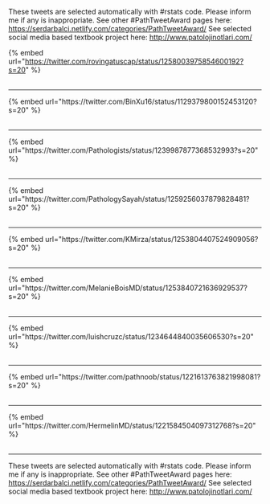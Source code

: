 

These tweets are selected automatically with #rstats code. Please inform me if any is inappropriate.
See other #PathTweetAward pages here: https://serdarbalci.netlify.com/categories/PathTweetAward/ 
See selected social media based textbook project here: http://www.patolojinotlari.com/

{% embed url="https://twitter.com/rovingatuscap/status/1258003975854600192?s=20" %}<br>
<br>
<hr>
{% embed url="https://twitter.com/BinXu16/status/1129379800152453120?s=20" %}<br>
<br>
<hr>
{% embed url="https://twitter.com/Pathologists/status/1239987877368532993?s=20" %}<br>
<br>
<hr>
{% embed url="https://twitter.com/PathologySayah/status/1259256037879828481?s=20" %}<br>
<br>
<hr>
{% embed url="https://twitter.com/KMirza/status/1253804407524909056?s=20" %}<br>
<br>
<hr>
{% embed url="https://twitter.com/MelanieBoisMD/status/1253840721636929537?s=20" %}<br>
<br>
<hr>
{% embed url="https://twitter.com/luishcruzc/status/1234644840035606530?s=20" %}<br>
<br>
<hr>
{% embed url="https://twitter.com/pathnoob/status/1221613763821998081?s=20" %}<br>
<br>
<hr>
{% embed url="https://twitter.com/HermelinMD/status/1221584504097312768?s=20" %}<br>
<br>
<hr>


These tweets are selected automatically with #rstats code. Please inform me if any is inappropriate.
See other #PathTweetAward pages here: https://serdarbalci.netlify.com/categories/PathTweetAward/ 
See selected social media based textbook project here: http://www.patolojinotlari.com/
